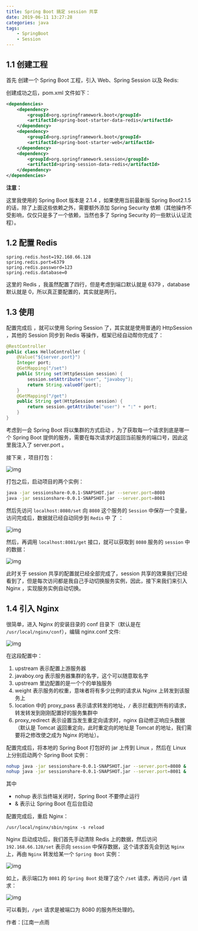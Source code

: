 ```yaml
---
title: Spring Boot 搞定 session 共享
date: 2019-06-11 13:27:28
categories: java
tags: 
	- SpringBoot
	- Session
---
```


## 1.1 创建工程

首先 创建一个 Spring Boot 工程，引入 Web、Spring Session 以及 Redis:

创建成功之后，pom.xml 文件如下：

```xml
<dependencies>
    <dependency>
        <groupId>org.springframework.boot</groupId>
        <artifactId>spring-boot-starter-data-redis</artifactId>
    </dependency>
    <dependency>
        <groupId>org.springframework.boot</groupId>
        <artifactId>spring-boot-starter-web</artifactId>
    </dependency>
    <dependency>
        <groupId>org.springframework.session</groupId>
        <artifactId>spring-session-data-redis</artifactId>
    </dependency>
</dependencies>
```

**注意：**

这里我使用的 Spring Boot 版本是 2.1.4 ，如果使用当前最新版 Spring Boot2.1.5 的话，除了上面这些依赖之外，需要额外添加 Spring Security 依赖（其他操作不受影响，仅仅只是多了一个依赖，当然也多了 Spring Security 的一些默认认证流程）。

## 1.2 配置 Redis

```properties
spring.redis.host=192.168.66.128
spring.redis.port=6379
spring.redis.password=123
spring.redis.database=0
```

这里的 Redis ，我虽然配置了四行，但是考虑到端口默认就是 6379 ，database 默认就是 0，所以真正要配置的，其实就是两行。

## 1.3 使用

配置完成后 ，就可以使用 Spring Session 了，其实就是使用普通的 HttpSession ，其他的 Session 同步到 Redis 等操作，框架已经自动帮你完成了：

```java
@RestController
public class HelloController {
    @Value("${server.port}")
    Integer port;
    @GetMapping("/set")
    public String set(HttpSession session) {
        session.setAttribute("user", "javaboy");
        return String.valueOf(port);
    }
    @GetMapping("/get")
    public String get(HttpSession session) {
        return session.getAttribute("user") + ":" + port;
    }
}
```

考虑到一会 Spring Boot 将以集群的方式启动 ，为了获取每一个请求到底是哪一个 Spring  Boot 提供的服务，需要在每次请求时返回当前服务的端口号，因此这里我注入了 server.port 。

接下来 ，项目打包：



![img](https://user-gold-cdn.xitu.io/2019/6/4/16b1fe816286c228?imageView2/0/w/1280/h/960/format/webp/ignore-error/1)



打包之后，启动项目的两个实例：

```bash
java -jar sessionshare-0.0.1-SNAPSHOT.jar --server.port=8080
java -jar sessionshare-0.0.1-SNAPSHOT.jar --server.port=8081
```

然后先访问 `localhost:8080/set` 向 `8080` 这个服务的 `Session` 中保存一个变量，访问完成后，数据就已经自动同步到 `Redis`  中 了 ：



![img](https://user-gold-cdn.xitu.io/2019/6/4/16b1fe8162b0d36b?imageView2/0/w/1280/h/960/format/webp/ignore-error/1)



然后，再调用 `localhost:8081/get` 接口，就可以获取到 `8080` 服务的 `session` 中的数据：



![img](https://user-gold-cdn.xitu.io/2019/6/4/16b1fe816433d028?imageView2/0/w/1280/h/960/format/webp/ignore-error/1)



此时关于 session 共享的配置就已经全部完成了，session 共享的效果我们已经看到了，但是每次访问都是我自己手动切换服务实例，因此，接下来我们来引入 Nginx ，实现服务实例自动切换。

## 1.4 引入 Nginx

很简单，进入  Nginx 的安装目录的 conf 目录下（默认是在 `/usr/local/nginx/conf`），编辑 nginx.conf 文件:



![img](https://user-gold-cdn.xitu.io/2019/6/4/16b1fe81b185403c?imageView2/0/w/1280/h/960/format/webp/ignore-error/1)



在这段配置中：

1. upstream 表示配置上游服务器
2. javaboy.org 表示服务器集群的名字，这个可以随意取名字
3. upstream 里边配置的是一个个的单独服务
4. weight 表示服务的权重，意味者将有多少比例的请求从 Nginx 上转发到该服务上
5. location 中的 proxy_pass 表示请求转发的地址，`/` 表示拦截到所有的请求，转发转发到刚刚配置好的服务集群中
6. proxy_redirect 表示设置当发生重定向请求时，nginx 自动修正响应头数据（默认是 Tomcat 返回重定向，此时重定向的地址是 Tomcat 的地址，我们需要将之修改使之成为 Nginx 的地址）。

配置完成后，将本地的 Spring Boot 打包好的 jar 上传到 Linux ，然后在 Linux 上分别启动两个 Spring Boot 实例：

```bash
nohup java -jar sessionshare-0.0.1-SNAPSHOT.jar --server.port=8080 &
nohup java -jar sessionshare-0.0.1-SNAPSHOT.jar --server.port=8081 &
```

其中

- nohup 表示当终端关闭时，Spring Boot 不要停止运行
- & 表示让 Spring Boot 在后台启动

配置完成后，重启 Nginx：

```shell
/usr/local/nginx/sbin/nginx -s reload
```

Nginx 启动成功后，我们首先手动清除 Redis 上的数据，然后访问 `192.168.66.128/set` 表示向 `session` 中保存数据，这个请求首先会到达 `Nginx` 上，再由 `Nginx` 转发给某一个 `Spring Boot` 实例：



![img](https://user-gold-cdn.xitu.io/2019/6/4/16b1fe81b8a9bd26?imageView2/0/w/1280/h/960/format/webp/ignore-error/1)



如上，表示端口为 `8081` 的 `Spring Boot` 处理了这个 `/set` 请求，再访问 `/get` 请求：



![img](https://user-gold-cdn.xitu.io/2019/6/4/16b1fe81e0c0aa70?imageView2/0/w/1280/h/960/format/webp/ignore-error/1)



可以看到，`/get` 请求是被端口为 8080 的服务所处理的。

作者：[江南一点雨
